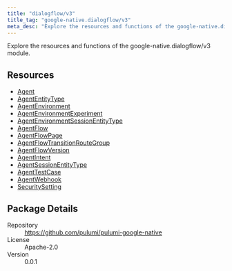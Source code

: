 ```yaml
---
title: "dialogflow/v3"
title_tag: "google-native.dialogflow/v3"
meta_desc: "Explore the resources and functions of the google-native.dialogflow/v3 module."
---
```


<!-- WARNING: this file was generated by Pulumi Docs Generator. -->
<!-- Do not edit by hand unless you're certain you know what you are doing! -->

Explore the resources and functions of the google-native.dialogflow/v3 module.

<h2 id="resources">Resources</h2>
<ul class="api">
    <li><a href="agent" title="Agent"><span class="symbol resource"></span>Agent</a></li>
    <li><a href="agententitytype" title="AgentEntityType"><span class="symbol resource"></span>AgentEntityType</a></li>
    <li><a href="agentenvironment" title="AgentEnvironment"><span class="symbol resource"></span>AgentEnvironment</a></li>
    <li><a href="agentenvironmentexperiment" title="AgentEnvironmentExperiment"><span class="symbol resource"></span>AgentEnvironmentExperiment</a></li>
    <li><a href="agentenvironmentsessionentitytype" title="AgentEnvironmentSessionEntityType"><span class="symbol resource"></span>AgentEnvironmentSessionEntityType</a></li>
    <li><a href="agentflow" title="AgentFlow"><span class="symbol resource"></span>AgentFlow</a></li>
    <li><a href="agentflowpage" title="AgentFlowPage"><span class="symbol resource"></span>AgentFlowPage</a></li>
    <li><a href="agentflowtransitionroutegroup" title="AgentFlowTransitionRouteGroup"><span class="symbol resource"></span>AgentFlowTransitionRouteGroup</a></li>
    <li><a href="agentflowversion" title="AgentFlowVersion"><span class="symbol resource"></span>AgentFlowVersion</a></li>
    <li><a href="agentintent" title="AgentIntent"><span class="symbol resource"></span>AgentIntent</a></li>
    <li><a href="agentsessionentitytype" title="AgentSessionEntityType"><span class="symbol resource"></span>AgentSessionEntityType</a></li>
    <li><a href="agenttestcase" title="AgentTestCase"><span class="symbol resource"></span>AgentTestCase</a></li>
    <li><a href="agentwebhook" title="AgentWebhook"><span class="symbol resource"></span>AgentWebhook</a></li>
    <li><a href="securitysetting" title="SecuritySetting"><span class="symbol resource"></span>SecuritySetting</a></li>
</ul>

<h2 id="package-details">Package Details</h2>
<dl class="package-details">
	<dt>Repository</dt>
	<dd><a href="https://github.com/pulumi/pulumi-google-native">https://github.com/pulumi/pulumi-google-native</a></dd>
	<dt>License</dt>
	<dd>Apache-2.0</dd>
	<dt>Version</dt>
	<dd>0.0.1</dd>
</dl>

